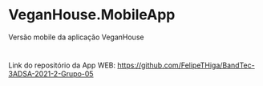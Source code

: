 # VeganHouse.MobileApp
Versão mobile da aplicação VeganHouse
#

Link do repositório da App WEB: https://github.com/FelipeTHiga/BandTec-3ADSA-2021-2-Grupo-05

